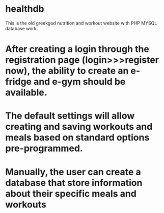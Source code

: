 # healthdb
This is the old greekgod nutrition and workout website with PHP MYSQL database work.

# After creating a login through the registration page (login>>>register now), the ability to create an e-fridge and e-gym should be available.  

# The default settings will allow creating and saving workouts and meals based on standard options pre-programmed. 
# Manually, the user can create a database that store information about their specific meals and workouts

